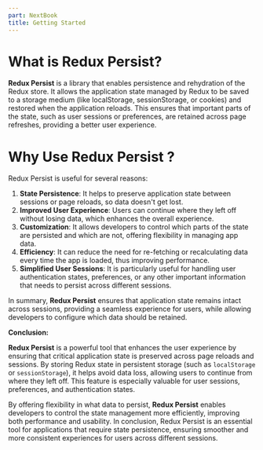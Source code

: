 ```yaml
---
part: NextBook
title: Getting Started
---
```

# What is Redux Persist?

**Redux Persist** is a library that enables persistence and rehydration of the Redux store. It allows the application state managed by Redux to be saved to a storage medium (like localStorage, sessionStorage, or cookies) and restored when the application reloads. This ensures that important parts of the state, such as user sessions or preferences, are retained across page refreshes, providing a better user experience.

# Why Use Redux Persist ?

Redux Persist is useful for several reasons:

1. **State Persistence**: It helps to preserve application state between sessions or page reloads, so data doesn't get lost.
2. **Improved User Experience**: Users can continue where they left off without losing data, which enhances the overall experience.
3. **Customization**: It allows developers to control which parts of the state are persisted and which are not, offering flexibility in managing app data.
4. **Efficiency**: It can reduce the need for re-fetching or recalculating data every time the app is loaded, thus improving performance.
5. **Simplified User Sessions**: It is particularly useful for handling user authentication states, preferences, or any other important information that needs to persist across different sessions.

In summary, **Redux Persist** ensures that application state remains intact across sessions, providing a seamless experience for users, while allowing developers to configure which data should be retained.

**Conclusion:**

**Redux Persist** is a powerful tool that enhances the user experience by ensuring that critical application state is preserved across page reloads and sessions. By storing Redux state in persistent storage (such as `localStorage` or `sessionStorage`), it helps avoid data loss, allowing users to continue from where they left off. This feature is especially valuable for user sessions, preferences, and authentication states.

By offering flexibility in what data to persist, **Redux Persist** enables developers to control the state management more efficiently, improving both performance and usability. In conclusion, Redux Persist is an essential tool for applications that require state persistence, ensuring smoother and more consistent experiences for users across different sessions.
